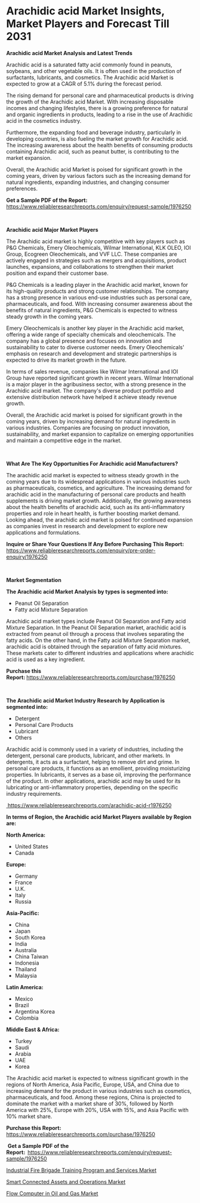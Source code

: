 <p><h1>Arachidic acid Market Insights, Market Players and Forecast Till 2031</h1></p><p><strong>Arachidic acid Market Analysis and Latest Trends</strong></p>
<p><p>Arachidic acid is a saturated fatty acid commonly found in peanuts, soybeans, and other vegetable oils. It is often used in the production of surfactants, lubricants, and cosmetics. The Arachidic acid Market is expected to grow at a CAGR of 5.1% during the forecast period.</p><p>The rising demand for personal care and pharmaceutical products is driving the growth of the Arachidic acid Market. With increasing disposable incomes and changing lifestyles, there is a growing preference for natural and organic ingredients in products, leading to a rise in the use of Arachidic acid in the cosmetics industry.</p><p>Furthermore, the expanding food and beverage industry, particularly in developing countries, is also fueling the market growth for Arachidic acid. The increasing awareness about the health benefits of consuming products containing Arachidic acid, such as peanut butter, is contributing to the market expansion.</p><p>Overall, the Arachidic acid Market is poised for significant growth in the coming years, driven by various factors such as the increasing demand for natural ingredients, expanding industries, and changing consumer preferences.</p></p>
<p><strong>Get a Sample PDF of the Report:&nbsp;</strong> <a href="https://www.reliableresearchreports.com/enquiry/request-sample/1976250">https://www.reliableresearchreports.com/enquiry/request-sample/1976250</a></p>
<p>&nbsp;</p>
<p><strong>Arachidic acid Major Market Players</strong></p>
<p><p>The Arachidic acid market is highly competitive with key players such as P&G Chemicals, Emery Oleochemicals, Wilmar International, KLK OLEO, IOI Group, Ecogreen Oleochemicals, and VVF LLC. These companies are actively engaged in strategies such as mergers and acquisitions, product launches, expansions, and collaborations to strengthen their market position and expand their customer base.</p><p>P&G Chemicals is a leading player in the Arachidic acid market, known for its high-quality products and strong customer relationships. The company has a strong presence in various end-use industries such as personal care, pharmaceuticals, and food. With increasing consumer awareness about the benefits of natural ingredients, P&G Chemicals is expected to witness steady growth in the coming years.</p><p>Emery Oleochemicals is another key player in the Arachidic acid market, offering a wide range of specialty chemicals and oleochemicals. The company has a global presence and focuses on innovation and sustainability to cater to diverse customer needs. Emery Oleochemicals' emphasis on research and development and strategic partnerships is expected to drive its market growth in the future.</p><p>In terms of sales revenue, companies like Wilmar International and IOI Group have reported significant growth in recent years. Wilmar International is a major player in the agribusiness sector, with a strong presence in the Arachidic acid market. The company's diverse product portfolio and extensive distribution network have helped it achieve steady revenue growth.</p><p>Overall, the Arachidic acid market is poised for significant growth in the coming years, driven by increasing demand for natural ingredients in various industries. Companies are focusing on product innovation, sustainability, and market expansion to capitalize on emerging opportunities and maintain a competitive edge in the market.</p></p>
<p>&nbsp;</p>
<p><strong>What Are The Key Opportunities For Arachidic acid Manufacturers?</strong></p>
<p><p>The arachidic acid market is expected to witness steady growth in the coming years due to its widespread applications in various industries such as pharmaceuticals, cosmetics, and agriculture. The increasing demand for arachidic acid in the manufacturing of personal care products and health supplements is driving market growth. Additionally, the growing awareness about the health benefits of arachidic acid, such as its anti-inflammatory properties and role in heart health, is further boosting market demand. Looking ahead, the arachidic acid market is poised for continued expansion as companies invest in research and development to explore new applications and formulations.</p></p>
<p><strong>Inquire or Share Your Questions If Any Before Purchasing This Report:</strong> <a href="https://www.reliableresearchreports.com/enquiry/pre-order-enquiry/1976250">https://www.reliableresearchreports.com/enquiry/pre-order-enquiry/1976250</a></p>
<p>&nbsp;</p>
<p><strong>Market Segmentation</strong></p>
<p><strong>The Arachidic acid Market Analysis by types is segmented into:</strong></p>
<p><ul><li>Peanut Oil Separation</li><li>Fatty acid Mixture Separation</li></ul></p>
<p><p>Arachidic acid market types include Peanut Oil Separation and Fatty acid Mixture Separation. In the Peanut Oil Separation market, arachidic acid is extracted from peanut oil through a process that involves separating the fatty acids. On the other hand, in the Fatty acid Mixture Separation market, arachidic acid is obtained through the separation of fatty acid mixtures. These markets cater to different industries and applications where arachidic acid is used as a key ingredient.</p></p>
<p><strong>Purchase this Report:&nbsp;</strong><a href="https://www.reliableresearchreports.com/purchase/1976250">https://www.reliableresearchreports.com/purchase/1976250</a></p>
<p>&nbsp;</p>
<p><strong>The Arachidic acid Market Industry Research by Application is segmented into:</strong></p>
<p><ul><li>Detergent</li><li>Personal Care Products</li><li>Lubricant</li><li>Others</li></ul></p>
<p><p>Arachidic acid is commonly used in a variety of industries, including the detergent, personal care products, lubricant, and other markets. In detergents, it acts as a surfactant, helping to remove dirt and grime. In personal care products, it functions as an emollient, providing moisturizing properties. In lubricants, it serves as a base oil, improving the performance of the product. In other applications, arachidic acid may be used for its lubricating or anti-inflammatory properties, depending on the specific industry requirements.</p></p>
<p><a href="https://www.reliableresearchreports.com/arachidic-acid-r1976250">&nbsp;https://www.reliableresearchreports.com/arachidic-acid-r1976250</a></p>
<p><strong>In terms of Region, the Arachidic acid Market Players available by Region are:</strong></p>
<p>
    <p> <strong> North America: </strong>
        <ul>
            <li>United States</li>
            <li>Canada</li>
        </ul>
        </p> 
    <p> <strong> Europe: </strong>
        <ul>
            <li>Germany</li>
            <li>France</li>
            <li>U.K.</li>
            <li>Italy</li>
            <li>Russia</li>
        </ul>
        </p> 
    <p> <strong> Asia-Pacific: </strong>
        <ul>
            <li>China</li>
            <li>Japan</li>
            <li>South Korea</li>
            <li>India</li>
            <li>Australia</li>
            <li>China Taiwan</li>
            <li>Indonesia</li>
            <li>Thailand</li>
            <li>Malaysia</li>
        </ul>
        </p> 
    <p> <strong> Latin America: </strong>
        <ul>
            <li>Mexico</li>
            <li>Brazil</li>
            <li>Argentina Korea</li>
            <li>Colombia</li>
        </ul>
        </p> 
    <p> <strong> Middle East & Africa: </strong>
        <ul>
            <li>Turkey</li>
            <li>Saudi</li>
            <li>Arabia</li>
            <li>UAE</li>
            <li>Korea</li>
        </ul>
    </p>
    </p>
<p><p>The Arachidic acid market is expected to witness significant growth in the regions of North America, Asia Pacific, Europe, USA, and China due to increasing demand for the product in various industries such as cosmetics, pharmaceuticals, and food. Among these regions, China is projected to dominate the market with a market share of 30%, followed by North America with 25%, Europe with 20%, USA with 15%, and Asia Pacific with 10% market share.</p></p>
<p><strong>Purchase this Report: </strong><a href="https://www.reliableresearchreports.com/purchase/1976250">https://www.reliableresearchreports.com/purchase/1976250</a></p>
<p>&nbsp;<strong>Get a Sample PDF of the Report:&nbsp;&nbsp;</strong><a href="https://www.reliableresearchreports.com/enquiry/request-sample/1976250">https://www.reliableresearchreports.com/enquiry/request-sample/1976250</a></p>
<p><strong></strong></p>
<p><p><a href="https://github.com/alexxisgm/Market-Research-Report-List-1/blob/main/industrial-fire-brigade-training-program-and-services-market.md">Industrial Fire Brigade Training Program and Services Market</a></p><p><a href="https://github.com/sifatuddin25/Market-Research-Report-List-1/blob/main/smart-connected-assets-and-operations-market.md">Smart Connected Assets and Operations Market</a></p><p><a href="https://github.com/HenrietteMills1/Market-Research-Report-List-2/blob/main/flow-computer-in-oil-and-gas-market.md">Flow Computer in Oil and Gas Market</a></p></p>